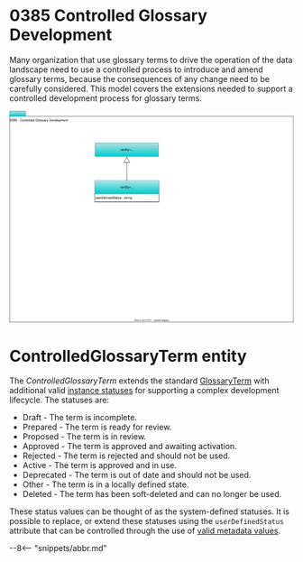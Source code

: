 <!-- SPDX-License-Identifier: CC-BY-4.0 -->
<!-- Copyright Contributors to the ODPi Egeria project. -->

# 0385 Controlled Glossary Development

Many organization that use glossary terms to drive the operation of the data landscape need to use a controlled process to introduce and amend glossary terms, because the consequences of any change need to be carefully considered.  This model covers the extensions needed to support a controlled development process for glossary terms.

![UML](0385-Controlled-Glossary-Development.svg)

# ControlledGlossaryTerm entity

The *ControlledGlossaryTerm* extends the standard [GlossaryTerm](/types/3/0330-Terms) with additional valid [instance statuses](/concepts/instance-status) for supporting a complex development lifecycle.  The statuses are:

* Draft      - The term is incomplete. 
* Prepared   - The term is ready for review.
* Proposed   - The term is in review.
* Approved   - The term is approved and awaiting activation.
* Rejected   - The term is rejected and should not be used.
* Active     - The term is approved and in use.
* Deprecated - The term is out of date and should not be used.
* Other      - The term is in a locally defined state.
* Deleted    - The term has been soft-deleted and can no longer be used.

These status values can be thought of as the system-defined statuses.  It is possible to replace, or extend these statuses using the `userDefinedStatus` attribute that can be controlled through the use of [valid metadata values](/guises/planning/valid-metadta-values/overview).

--8<-- "snippets/abbr.md"
